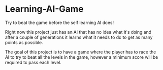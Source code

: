 # Learning-AI-Game
Try to beat the game before the self learning AI does!

Right now this project just has an AI that has no idea what it's doing and after a couple of generations it learns what it needs to do to get as many points as possible.

The goal of this project is to have a game where the player has to race the AI to try to beat all the levels in the game, however a minimum score will be required to pass each level.

